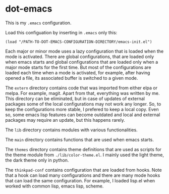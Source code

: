 # dot-emacs
This is my `.emacs` configuration.

Load this configuation by inserting in `.emacs` only this:

    (load "/PATH-TO-DOT-EMACS-CONFIGURATION-DIRECTORY/emacs-init.el")

Each major or minor mode uses a lazy configuration that is loaded when
the mode is activated.  There are global configurations, that are
loaded only when emacs starts and global configurations that are
loaded only when a major mode starts for the first time.  But most of
the configurations are loaded each time when a mode is activated, for
example, after having opened a file, its associated buffer is switched
to a given mode.

The `extern` directory contains code that was imported from either
elpa or melpa.  For example, magit.  Apart from that, everything was
written by me.  This directory can be eliminated, but in case of
updates of external packages some of the local configurations may not
work any longer.  So, to keep the configurations more stable, I
prefered to keep a local copy.  Even so, some emacs lisp features can
become outdated and local and external packages may require an update,
but this happens rarely.

The `lib` directory contains modules with various functionalities.

The `main` directory contains functions that are used when emacs
starts.

The `themes` directory contains theme definitions that are used as
scripts for the theme module from `./lib/color-theme.el`.  I mainly
used the light theme, the dark theme only in python.

The `thinkpad-conf` contains configuration that are loaded from hooks.
Note that a hook can load many configurations and there are many mode
hooks that can load the same configuration.  For example, I loaded
lisp.el when worked with common lisp, emacs lisp, scheme.





